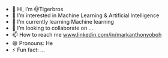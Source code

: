 - 👋 Hi, I’m @Tigerbros
- 👀 I’m interested in Machine Learning & Artificial Intelligence
- 🌱 I’m currently learning Machine learning
- 💞️ I’m looking to collaborate on ...
- 📫 How to reach me www.linkedin.com/in/markanthonyoboh
- 😄 Pronouns: He
- ⚡ Fun fact: ...

<!---
Tigerbros/Tigerbros is a ✨ special ✨ repository because its `README.md` (this file) appears on your GitHub profile.
You can click the Preview link to take a look at your changes.
--->
